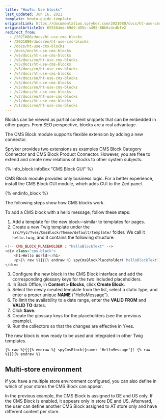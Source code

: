 ```yaml
---
title: "HowTo: Use blocks"
last_updated: Jun 16, 2021
template: howto-guide-template
originalLink: https://documentation.spryker.com/2021080/docs/ht-use-cms-blocks
originalArticleId: 655564ee-69d9-455c-a495-88b6c4c4bfe2
redirect_from:
  - /2021080/docs/ht-use-cms-blocks
  - /2021080/docs/en/ht-use-cms-blocks
  - /docs/ht-use-cms-blocks
  - /docs/en/ht-use-cms-blocks
  - /v6/docs/ht-use-cms-blocks
  - /v6/docs/en/ht-use-cms-blocks
  - /v5/docs/ht-use-cms-blocks
  - /v5/docs/en/ht-use-cms-blocks
  - /v4/docs/ht-use-cms-blocks
  - /v4/docs/en/ht-use-cms-blocks
  - /v3/docs/ht-use-cms-blocks
  - /v3/docs/en/ht-use-cms-blocks
  - /v2/docs/ht-use-cms-blocks
  - /v2/docs/en/ht-use-cms-blocks
  - /v1/docs/ht-use-cms-blocks
  - /v1/docs/en/ht-use-cms-blocks
---
```


Blocks can be viewed as partial content snippets that can be embedded in other pages. From SEO perspective, blocks are a real advantage.

The CMS Block module supports flexible extension by adding a new connector.

Spryker provides two extensions as examples CMS Block Category Connector and CMS Block Product Connector. However, you are free to extend and create new relations of blocks to other system subjects.

{% info_block infoBox "CMS Block GUI" %}

CMS Block module provides only business logic. For a better experience, install the CMS Block GUI module, which adds GUI to the Zed panel.

{% endinfo_block %}

The following steps show how CMS blocks work.

To add a CMS block with a hello message, follow these steps:

1. Add a template for the new block—similar to templates for pages.
2. Create a new Twig template under the `src/Pyz/Yves/CmsBlock/Theme/default/template/` folder. We call it `hello.twig`, and it contains the following structure:

```php
<!-- CMS_BLOCK_PLACEHOLDER : "helloBlockText" -->
<div class="cms-block">
    <h1>Hello World!</h1>
    <p>{% raw %}{{{% endraw %} spyCmsBlockPlaceholder('helloBlockText') | raw {% raw %}}}{% endraw %}</p>
</div>
```

3. Configure the new block in the CMS Block interface and add the corresponding glossary keys for the two included placeholders.
4. In Back Office, in **Content&nbsp;<span aria-label="and then">></span> Blocks**, click **Create Block**.
5. Select the newly created template from the list, select a static type, and enter a proper unique **NAME** ("HelloMessage").
6. To limit the availability to a date range, enter the **VALID FROM** and **VALID TO** dates.
7. Click **Save**.
8. Create the glossary keys for the placeholders (see the previous example).
9. Run the collectors so that the changes are effective in Yves.

The new block is now ready to be used and integrated in other Twig templates.

```
{% raw %}{{{% endraw %} spyCmsBlock({name: 'HelloMessage'}) {% raw %}}}{% endraw %}
```

## Multi-store environment

If you have a multiple store environment configured, you can also define in which of your stores the CMS Block can appear.

In the previous example, the CMS Block is assigned to DE and US only. If the CMS Block is enabled, it appears only in store DE and US. Afterward, the user can define another CMS Block assigned to AT store only and have different content per store.
